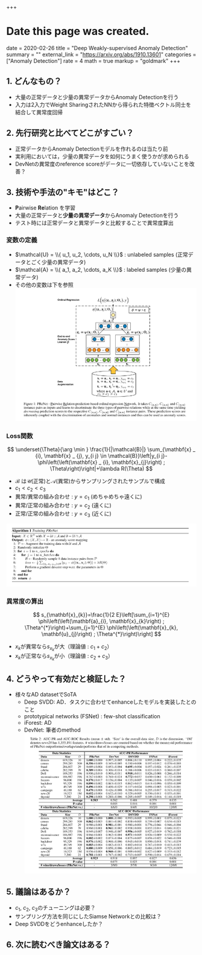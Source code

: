 +++
# Date this page was created.
date = 2020-02-26
title = "Deep Weakly-supervised Anomaly Detection"
summary = ""
external_link = "https://arxiv.org/abs/1910.13601"
categories = ["Anomaly Detection"]
rate = 4
math = true
markup = "goldmark"
+++

## 1. どんなもの？
* 大量の正常データと少量の異常データからAnomaly Detectionを行う
* 入力は2入力でWeight SharingされたNNから得られた特徴ベクトル同士を結合して異常度回帰

## 2. 先行研究と比べてどこがすごい？
* 正常データからAnomaly Detectionモデルを作れるのは当たり前
* 実利用においては，少量の異常データを如何にうまく使うかが求められる
* DevNetの異常度のreference scoreがデータに一切依存していないことを改善？

## 3. 技術や手法の"キモ"はどこ？
* **P**airwise **Re**lation を学習
* 大量の正常データと**少量の異常データ**からAnomaly Detectionを行う
* テスト時には正常データと異常データと比較することで異常度算出

### 変数の定義
* $\mathcal{U} = \\{ u_1, u_2, \cdots, u_N \\}$ : unlabeled samples (正常データとごく少量の異常データ)
* $\mathcal{A} = \\{ a_1, a_2, \cdots, a_K \\}$ : labeled samples (少量の異常データ)
* その他の変数は下を参照
![](img/arch.png)

### Loss関数
$$
\underset{\Theta}{\arg \min } \frac{1}{|\mathcal{B}|} \sum_{\mathbf{x} _ {i}, \mathbf{x} _ {j}, y_{i j} \in \mathcal{B}}\left|y_{i j}-\phi\left(\left(\mathbf{x} _ {i}, \mathbf{x}_{j}\right) ; \Theta\right)\right|+\lambda R(\Theta)
$$

* $\mathcal{B}$ は$\mathcal{U}$(正常)と$\mathcal{A}$(異常)からサンプリングされたサンプルで構成
* $c_1 < c_2 < c_3$
* 異常/異常の組み合わせ : $y=c_1$ (めちゃめちゃ遠くに)
* 異常/正常の組み合わせ : $y=c_2$ (遠くに)
* 正常/正常の組み合わせ : $y=c_3$ (近くに)

![](img/alg.png)

### 異常度の算出
$$
s_{\mathbf{x}_{k}}=\frac{1}{2 E}\left[\sum_{i=1}^{E} \phi\left(\left(\mathbf{a}_{i}, \mathbf{x}_{k}\right) ; \Theta^{*}\right)+\sum_{j=1}^{E} \phi\left(\left(\mathbf{x}_{k}, \mathbf{u}_{j}\right) ; \Theta^{*}\right)\right]
$$

* $x_k$が異常なら$s_{x_k}$が大（理論値 : $c_1 + c_2$）
* $x_k$が正常なら$s_{x_k}$が小（理論値 : $c_2 + c_3$）

## 4. どうやって有効だと検証した？
* 様々なAD datasetでSoTA
    * Deep SVDD: AD．タスクに合わせてenhanceしたモデルを実装したとのこと
    * prototypical networks (FSNet) : few-shot classification
    * iForest: AD
    * DevNet: 筆者のmethod
![](img/res.png)

## 5. 議論はあるか？
* $c_1$, $c_2$, $c_3$のチューニングは必要？
* サンプリング方法を同じにしたSiamse Networkとの比較は？
* Deep SVDDをどうenhanceしたか？

## 6. 次に読むべき論文はある？
